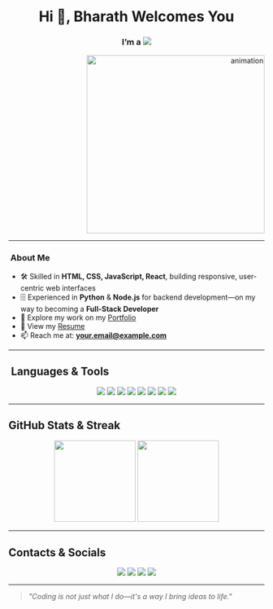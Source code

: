 <h1 align="center">Hi 👋, Bharath Welcomes You</h1>

<h3 align="center">
  I’m a <img src="https://readme-typing-svg.herokuapp.com?lines=Frontend+Developer;+Full-Stack+Enthusiast;&right=true&width=400&height=50"/>
</h3>

<p align="right">
  <img src="https://github.com/yourusername/yourusername/blob/main/your-animation.gif" alt="animation" width="350px" />
</p>

---

### ​ About Me
- 🛠 Skilled in **HTML, CSS, JavaScript, React**, building responsive, user-centric web interfaces  
- 🗄️ Experienced in **Python** & **Node.js** for backend development—on my way to becoming a **Full-Stack Developer**  
- 💼 Explore my work on my [Portfolio](YOUR_PORTFOLIO_LINK)  
- 📄 View my [Resume](YOUR_RESUME_LINK)  
- 📫 Reach me at: **your.email@example.com**

---

## ​ Languages & Tools
<div align="center">
  <img src="https://img.shields.io/badge/HTML5-E34F26?style=for-the-badge&logo=html5&logoColor=white" />
  <img src="https://img.shields.io/badge/CSS3-1572B6?style=for-the-badge&logo=css3&logoColor=white" />
  <img src="https://img.shields.io/badge/JavaScript-F7DF1E?style=for-the-badge&logo=javascript&logoColor=black" />
  <img src="https://img.shields.io/badge/React-61DAFB?style=for-the-badge&logo=react&logoColor=black" />
  <img src="https://img.shields.io/badge/Node.js-339933?style=for-the-badge&logo=nodedotjs&logoColor=white" />
  <img src="https://img.shields.io/badge/Python-3776AB?style=for-the-badge&logo=python&logoColor=white" />
  <img src="https://img.shields.io/badge/Git-F05032?style=for-the-badge&logo=git&logoColor=white" />
  <img src="https://img.shields.io/badge/GitHub-100000?style=for-the-badge&logo=github&logoColor=white" />
</div>

---

##  GitHub Stats & Streak  
<p align="center">
  <img height="160em" src="https://github-readme-stats.vercel.app/api?username=YOUR_USERNAME&show_icons=true&theme=react&hide_border=true&count_private=true" />
  <img height="160em" src="https://github-readme-stats.vercel.app/api/top-langs/?username=YOUR_USERNAME&layout=compact&theme=react&hide_border=true" />
</p>

---

##  Contacts & Socials  
<p align="center">
  <a href="YOUR_LINKEDIN_URL"><img src="https://img.shields.io/badge/LinkedIn-0077B5?style=for-the-badge&logo=linkedin&logoColor=white" /></a>
  <a href="mailto:your.email@example.com"><img src="https://img.shields.io/badge/Email-D14836?style=for-the-badge&logo=gmail&logoColor=white" /></a>
  <a href="https://github.com/YOUR_USERNAME"><img src="https://img.shields.io/badge/GitHub-100000?style=for-the-badge&logo=github&logoColor=white" /></a>
  <a href="YOUR_PORTFOLIO_LINK"><img src="https://img.shields.io/badge/Portfolio-000000?style=for-the-badge&logo=About.me&logoColor=white" /></a>
</p>

---

>*"Coding is not just what I do—it's a way I bring ideas to life."*
